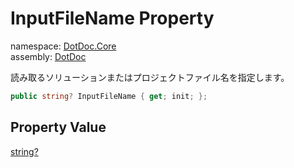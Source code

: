 ﻿# InputFileName Property

namespace: [DotDoc\.Core](../../DotDoc.Core.md)<br />
assembly: [DotDoc](../../../DotDoc.md)

読み取るソリューションまたはプロジェクトファイル名を指定します。

```csharp
public string? InputFileName { get; init; };
```

## Property Value

[string?](https://docs.microsoft.com/ja-jp/dotnet/api/System.String)

